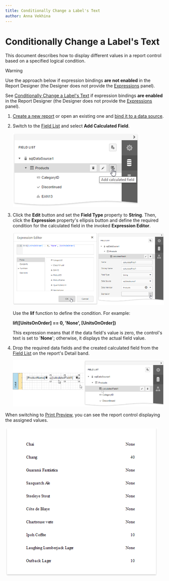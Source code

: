 ```yaml
---
title: Conditionally Change a Label's Text
author: Anna Vekhina
---
```

# Conditionally Change a Label's Text

This document describes how to display different values in a report control based on a specified logical condition.

> [!Warning]
> Use the approach below if expression bindings **are not enabled** in the Report Designer (the Designer  does not provide the [Expressions](../../report-designer-tools/ui-panels/expressions-panel.md) panel).
>
> See [Conditionally Change a Label's Text](../shape-data-expression-bindings/conditionally-change-a-label-text.md) if expression bindings **are enabled** in the Report Designer (the Designer  does not provide the [Expressions](../../report-designer-tools/ui-panels/expressions-panel.md) panel).

1. [Create a new report](../../add-new-reports.md) or open an existing one and [bind it to a data source](../../bind-to-data.md).

2. Switch to the [Field List](../../report-designer-tools/ui-panels/field-list.md) and select **Add Calculated Field**.

    ![](../../../../images/eurd-web-shaping-add-calculated-field.png)

3. Click the **Edit** button and set the **Field Type** property to **String**. Then, click the **Expression** property's ellipsis button and define the required condition for the calculated field in the invoked **Expression Editor**.

    ![](../../../../images/eurd-web-shaping-calculated-field-expression-for-custom-text.png)

	Use the **Iif** function to define the condition. For example:
    
    **Iif([UnitsOnOrder] == 0, 'None', [UnitsOnOrder])**
	
	This expression means that if the data field's value is zero, the control's text is set to '**None**'; otherwise, it displays the actual field value.

4. Drop the required data fields and the created calculated field from the [Field List](../../report-designer-tools/ui-panels/field-list.md) on the report's Detail band.
	
	![](../../../../images/eurd-web-shaping-layout-for-custom-text.png) 

When switching to [Print Preview](../../preview-print-and-export-reports.md), you can see the report control displaying the assigned values.

![](../../../../images/eurd-web-shaping-label-custom-text-result.png)